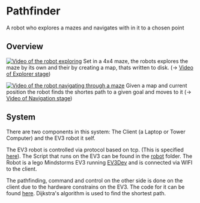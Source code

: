 # Pathfinder

A robot who explores a mazes and navigates with in it to a chosen point

## Overview
[![Video of the robot exploring](presentation/Movie/explorer/start_explorer.png)](presentation/explorer.mp4)
Set in a 4x4 maze, the robots explores the maze by its own and their by creating a map, thats written to disk. (-> [Video of Explorer stage](presentation/explorer.mp4))


[![Video of the robot navigating through a maze](presentation/Movie/finder/start_finder.png)](presentation/finder.mp4)
Given a map and current position the robot finds the shortes path to a given goal and moves to it
(-> [Video of Navigation stage](presentation/finder.mp4))

## System
There are two components in this system: The Client (a Laptop or Tower Computer) and the EV3 robot it self. 

The EV3 robot is controlled via protocol based on tcp. (This is specified [here](./ProtocolSpec.md)). The Script that runs on the EV3 can be found in the [robot](./src/robot) folder. The Robot is a lego Mindstorms EV3 running [EV3Dev](https://www.ev3dev.org/) and is connected via WIFI to the client.

The pathfinding, command and control on the other side is done on the client due to the hardware constrains on the EV3. The code for it can be found [here](./src/client/). Dijkstra's algorithm is used to find the shortest path.



